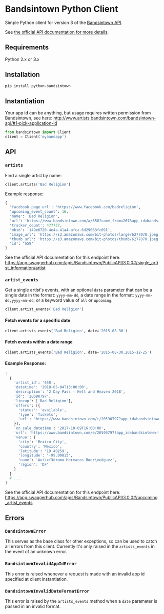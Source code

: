 # Bandsintown Python Client

Simple Python client for version 3 of the [Bandsintown API](http://www.artists.bandsintown.com/bandsintown-api/).

See [the official API documentation for more details](https://app.swaggerhub.com/apis/Bandsintown/PublicAPI/3.0.0).

## Requirements

Python 2.x or 3.x

## Installation

```sh
pip install python-bandsintown
```

## Instantiation

Your app id can be anything, but usage requires written permission from Bandsintown, see here: http://www.artists.bandsintown.com/bandsintown-api/#1-pick-application-id

```python
from bandsintown import Client
client = Client('mybandapp')
```

## API

### `artists`

Find a single artist by name:

```python
client.artists('Bad Religion')
```

Example response:

```python
{
  'facebook_page_url': 'https://www.facebook.com/badreligion',
  'upcoming_event_count': 16,
  'name': 'Bad Religion',
  'url': 'https://www.bandsintown.com/a/658?came_from=267&app_id=bandsintown-test-client',
  'tracker_count': 477737,
  'mbid': '149e6720-4e4a-41a4-afca-6d29083fc091',
  'image_url': 'https://s3.amazonaws.com/bit-photos/large/6277078.jpeg',
  'thumb_url': 'https://s3.amazonaws.com/bit-photos/thumb/6277078.jpeg',
  'id': '658'
}
```

See the official API documentation for this endpoint here: https://app.swaggerhub.com/apis/Bandsintown/PublicAPI/3.0.0#/single_artist_information/artist

### `artist_events`

Get a single artist's events, with an optional `date` parameter that can be a single date in the format: `yyyy-mm-dd`, a date range in the format: `yyyy-mm-dd,yyyy-mm-dd`, or a keyword value of `all` or `upcoming`.

```python
client.artist_events('Bad Religion')
```

#### Fetch events for a specific date

```python
client.artists_events('Bad Religion', date='2015-08-30')
```

#### Fetch events within a date range

```python
client.artists_events('Bad Religion', date='2015-08-30,2015-12-25')
```

#### Example Response:

```python
[
  {
    'artist_id': '658',
    'datetime': '2018-05-04T13:00:00',
    'description': '2 Day Pass - Hell and Heaven 2018',
    'id': '20590797',
    'lineup': ['Bad Religion'],
    'offers': [{
      'status': 'available',
      'type': 'Tickets',
      'url': 'https://www.bandsintown.com/t/20590797?app_id=bandsintown-test-client&came_from=267'
    }],
    'on_sale_datetime': '2017-10-09T16:00:00',
    'url': 'https://www.bandsintown.com/e/20590797?app_id=bandsintown-test-client&came_from=267',
    'venue': {
      'city': 'Mexico City',
      'country': 'Mexico',
      'latitude': '19.40259',
      'longitude': '-99.09815',
      'name': 'Aut\xf3dromo Hermanos Rodr\xedguez',
      'region': 'DF'
    }
  }
  # ...
]
```

See the official API documentation for this endpoint here: https://app.swaggerhub.com/apis/Bandsintown/PublicAPI/3.0.0#/upcoming_artist_events

## Errors

### `BandsintownError`

This serves as the base class for other exceptions, so can be used to catch all errors from this client. Currently it's only raised in the `artists_events` in the event of an unknown error.

### `BandsintownInvalidAppIdError`

This error is raised whenever a request is made with an invalid app id specified at client instantiation.

### `BandsintownInvalidDateFormatError`

This error is raised by the `artists_events` method when a `date` parameter is passed in an invalid format.
